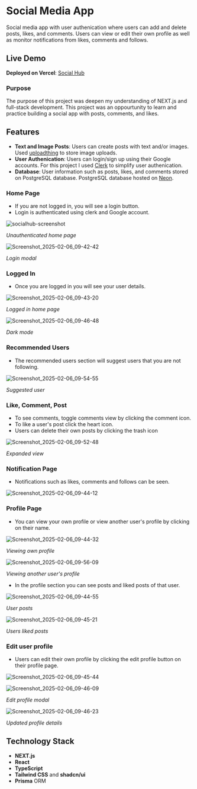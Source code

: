 # Social Media App
Social media app with user authenication where users can add and delete posts, likes, and comments. Users can view or edit their own profile as well as monitor notifications from likes, comments and follows.

## Live Demo
**Deployed on Vercel**: [Social Hub](https://social-hub-ashen.vercel.app/)

### Purpose
The purpose of this project was deepen my understanding of NEXT.js and full-stack development. This project was an oppourtunity to learn and practice building a social app with posts, comments, and likes. 

## Features
- **Text and Image Posts**: Users can create posts with text and/or images. Used [uploadthing](https://uploadthing.com/) to store image uploads. 
- **User Authenication**: Users can login/sign up using their Google accounts. For this project I used [Clerk](https://clerk.com/) to simplify user authenication.
- **Database**: User information such as posts, likes, and comments stored on PostgreSQL database.  PostgreSQL database hosted on [Neon](https://neon.tech/).

### Home Page
- If you are not logged in, you will see a login button.
- Login is authenticated using clerk and Google account.

![socialhub-screenshot](https://github.com/user-attachments/assets/d553b747-e604-40a0-a533-cada9b586ece)

*Unauthenticated home page*

![Screenshot_2025-02-06_09-42-42](https://github.com/user-attachments/assets/c07e63e8-ecb6-4b20-81d0-d814f8053d82)

*Login modal*

### Logged In
- Once you are logged in you will see your user details.

![Screenshot_2025-02-06_09-43-20](https://github.com/user-attachments/assets/b586048c-73e5-460c-a003-76e4efec065a)

*Logged in home page*

![Screenshot_2025-02-06_09-46-48](https://github.com/user-attachments/assets/4199d620-7eaa-4b36-ab4e-d1b1c31c3378)

*Dark mode*

### Recommended Users
- The recommended users section will suggest users that you are not following.

![Screenshot_2025-02-06_09-54-55](https://github.com/user-attachments/assets/4b77317d-9da5-45c1-884e-55e6b63bc3c1)

*Suggested user*

### Like, Comment, Post
- To see comments, toggle comments view by clicking the comment icon.
- To like a user's post click the heart icon.
- Users can delete their own posts by clicking the trash icon

![Screenshot_2025-02-06_09-52-48](https://github.com/user-attachments/assets/b9556bbb-5e59-4af1-9774-4c9d9fe6e9e5)

*Expanded view*

### Notification Page
- Notifications such as likes, comments and follows can be seen.

![Screenshot_2025-02-06_09-44-12](https://github.com/user-attachments/assets/c26b83e5-2bbd-4d66-90f6-100a2fdee3c8)

### Profile Page
- You can view your own profile or view another user's profile by clicking on their name.

![Screenshot_2025-02-06_09-44-32](https://github.com/user-attachments/assets/77debfd4-9139-49af-966d-20f23232461f)

*Viewing own profile*

![Screenshot_2025-02-06_09-56-09](https://github.com/user-attachments/assets/c644a616-6800-46c0-82e8-0a4d092e26ff)

*Viewing another user's profile*

- In the profile section you can see posts and liked posts of that user.

![Screenshot_2025-02-06_09-44-55](https://github.com/user-attachments/assets/1d40fa00-2dd2-43c0-b504-d428b055bd93)

*User posts*

![Screenshot_2025-02-06_09-45-21](https://github.com/user-attachments/assets/77aa1be3-5598-4a6b-aa91-78b15dc6a789)

*Users liked posts*

### Edit user profile
- Users can edit their own profile by clicking the edit profile button on their profile page.

![Screenshot_2025-02-06_09-45-44](https://github.com/user-attachments/assets/eadd4124-7ce2-4e77-b09c-72a800db1f28)

![Screenshot_2025-02-06_09-46-09](https://github.com/user-attachments/assets/6e0d064c-203b-46c2-9a3d-c3080cbba230)

*Edit profile modal*

![Screenshot_2025-02-06_09-46-23](https://github.com/user-attachments/assets/e46ce5ee-2951-4759-8976-2027961c6aee)

*Updated profile details*



## Technology Stack
- **NEXT.js**
- **React**
- **TypeScript**
- **Tailwind CSS** and **shadcn/ui**
- **Prisma** ORM
